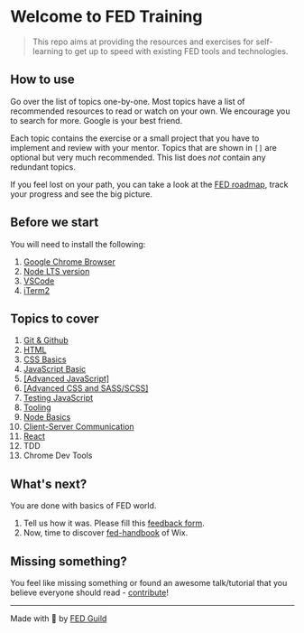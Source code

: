 # Welcome to FED Training

> This repo aims at providing the resources and exercises for self-learning to get up to speed with existing FED tools and technologies. 

## How to use
Go over the list of topics one-by-one. Most topics have a list of recommended resources to read or watch on your own. We encourage you to search for more. Google is your best friend. 

Each topic contains the exercise or a small project that you have to implement and review with your mentor. Topics that are shown in `[]` are optional but very much recommended. This list does *not* contain any redundant topics.

If you feel lost on your path, you can take a look at the [FED roadmap](./assets/frontend-roadmap.png), track your progress and see the big picture.

## Before we start
You will need to install the following:

1. [Google Chrome Browser](https://www.google.com/chrome/)
1. [Node LTS version](https://nodejs.org/en/)
1. [VSCode](https://code.visualstudio.com/)
1. [iTerm2](https://www.iterm2.com/)

## Topics to cover

1. [Git & Github](/src/git/index.md)
1. [HTML](/src/html/index.md)
1. [CSS Basics](/src/css/index.md)
1. [JavaScript Basic](/src/javascript/index.md)
1. [[Advanced JavaScript]](/src/advanced-js/index.md)
1. [[Advanced CSS and SASS/SCSS]](/src/advanced-css-sass/index.md)
1. [Testing JavaScript](/src/test-js/index.md)
1. [Tooling](/src/tools/index.md)
1. [Node Basics](/src/node/index.md)
1. [Client-Server Communication](/src/client-server/index.md)
1. [React](/src/react/index.md)
1. TDD
1. Chrome Dev Tools

## What's next?
You are done with basics of FED world. 
1. Tell us how it was. Please fill this [feedback form](https://goo.gl/forms/3RrN7JZ9pqSv9W9u1).
2. Now, time to discover [fed-handbook](https://github.com/wix-private/fed-handbook) of Wix.

## Missing something?
You feel like missing something or found an awesome talk/tutorial that you believe everyone should read - [contribute](./CONTRIBUTING.md)!

---
Made with  &#128150; by [FED Guild](mailto:feds@wix.com)